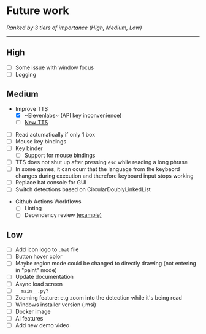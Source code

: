 # Future work
*Ranked by 3 tiers of importance (High, Medium, Low)*

---
## High
- [ ] Some issue with window focus
- [ ] Logging
## Medium
- Improve TTS
  - [x] ~Elevenlabs~ (API key inconvenience)
  - [ ] [New TTS](https://github.com/rany2/edge-tts)
- [ ] Read actumatically if  only 1 box
- [ ] Mouse key bindings
- [ ] Key binder
  - [ ] Support for mouse bindings
- [ ] TTS does not shut up after pressing `esc` while reading a long phrase
- [ ] In some games, it can ocurr that the language from the keybaord changes during execution and therefore keyboard input stops working
- [ ] Replace bat console for GUI
- [ ] Switch detections based on CircularDoublyLinkedList
- Github Actions Workflows
    - [ ] Linting
    - [ ] Dependency review [(example)](https://github.com/badges/shields/blob/master/.github/workflows/enforce-dependency-review.yml)
## Low
  - [ ] Add icon logo to `.bat` file
  - [ ] Button hover color
  - [ ] Maybe region mode could be changed to directly drawing (not entering in "paint" mode)
  - [ ] Update documentation
  - [ ] Async load screen
  - [ ] `__main__.py`?
  - [ ] Zooming feature: e.g zoom into the detection while it's being read
  - [ ] Windows installer version (.msi)
  - [ ] Docker image
  - [ ] AI features
  - [ ] Add new demo video
